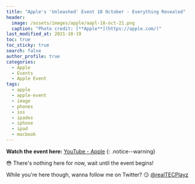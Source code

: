 ```yaml
---
title: "Apple's 'Unleashed' Event 18 October - Everything Revealed"
header:
  image: /assets/images/apple/aapl-18-oct-21.png
  caption: "Photo credit: [**Apple**](https://apple.com/)"
last_modified_at: 2021-10-19
toc: true
toc_sticky: true
search: false
author_profile: true
categories:
  - Apple
  - Events
  - Apple Event
tags:
  - apple
  - apple-event
  - image
  - phones
  - ios
  - ipados
  - iphone
  - ipad
  - macbook
---
```


**Watch the event here:** [YouTube - Apple](https://www.youtube.com/watch?v=exM1uajp--A)
{: .notice--warning}

😳 There's nothing here for now, wait until the event begins!

While you're here though, wanna follow me on Twitter? 😏 [@realTECPlayz](https://twitter.com/realTECPlayz)
